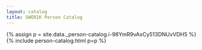 ```yaml
---
layout: catalog
title: SWERIK Person Catalog
---
```

{% assign p = site.data._person-catalog.i-98YmR9vAxCy513DNUvVDH5 %}
{% include person-catalog.html p=p %}

